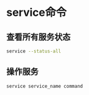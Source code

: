 # service命令

## 查看所有服务状态

```bash
service --status-all
```

## 操作服务

```bash
service service_name command
```
